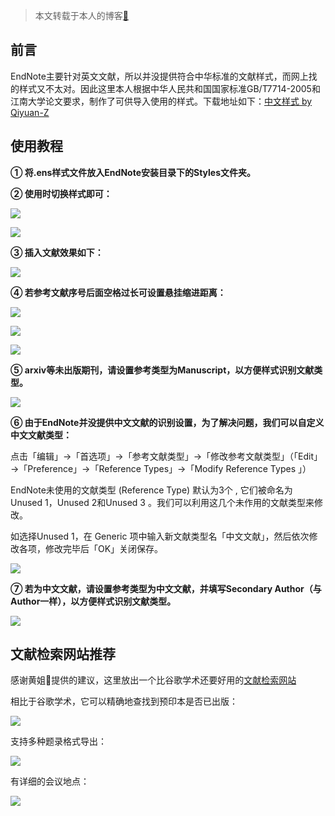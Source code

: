 > 本文转载于本人的博客[🐧](https://qiyuan-z.github.io/)

## 前言

EndNote主要针对英文文献，所以并没提供符合中华标准的文献样式，而网上找的样式又不太对。因此这里本人根据中华人民共和国国家标准GB/T7714-2005和江南大学论文要求，制作了可供导入使用的样式。下载地址如下：[中文样式 by Qiyuan-Z](https://590m.com/file/17985533-475283286)

## 使用教程

**① 将.ens样式文件放入EndNote安装目录下的Styles文件夹。**

**② 使用时切换样式即可：**

![](4.jpg)

![](5.jpg)

**③ 插入文献效果如下：**

![](6.jpg)

**④ 若参考文献序号后面空格过长可设置悬挂缩进距离：**

![](7.jpg)

![](8.jpg)

![](9.jpg)

**⑤ arxiv等未出版期刊，请设置参考类型为Manuscript，以方便样式识别文献类型。**

![](10.jpg)

**⑥ 由于EndNote并没提供中文文献的识别设置，为了解决问题，我们可以自定义中文文献类型：**

点击「编辑」→「首选项」→「参考文献类型」→「修改参考文献类型」（「Edit」→「Preference」→「Reference Types」→「Modify Reference Types 」）

EndNote未使用的文献类型 (Reference Type) 默认为3个 , 它们被命名为 Unused 1，Unused 2和Unused 3 。我们可以利用这几个未作用的文献类型来修改。

如选择Unused 1，在 Generic 项中输入新文献类型名「中文文献」，然后依次修改各项，修改完毕后「OK」关闭保存。

![](11.jpg)

**⑦ 若为中文文献，请设置参考类型为中文文献，并填写Secondary Author（与Author一样），以方便样式识别文献类型。**

![](12.jpg)

## 文献检索网站推荐

感谢黄姐👩提供的建议，这里放出一个比谷歌学术还要好用的[文献检索网站](https://dblp.uni-trier.de/)

相比于谷歌学术，它可以精确地查找到预印本是否已出版：

![](w1.png)

支持多种题录格式导出：

![](w2.png)

有详细的会议地点：

![](w3.png)


